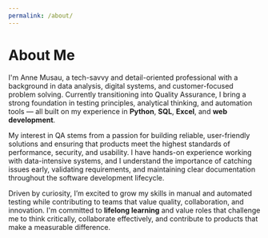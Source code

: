 ```yaml
---
permalink: /about/
---
```

# About Me

I'm Anne Musau, a tech-savvy and detail-oriented professional with a background in data analysis, digital systems, and customer-focused problem solving. Currently transitioning into Quality Assurance, I bring a strong foundation in testing principles, analytical thinking, and automation tools — all built on my experience in **Python**, **SQL**, **Excel**, and **web development**.

My interest in QA stems from a passion for building reliable, user-friendly solutions and ensuring that products meet the highest standards of performance, security, and usability. I have hands-on experience working with data-intensive systems, and I understand the importance of catching issues early, validating requirements, and maintaining clear documentation throughout the software development lifecycle.

Driven by curiosity, I’m excited to grow my skills in manual and automated testing while contributing to teams that value quality, collaboration, and innovation. I'm committed to **lifelong learning** and value roles that challenge me to think critically, collaborate effectively, and contribute to products that make a measurable difference.
